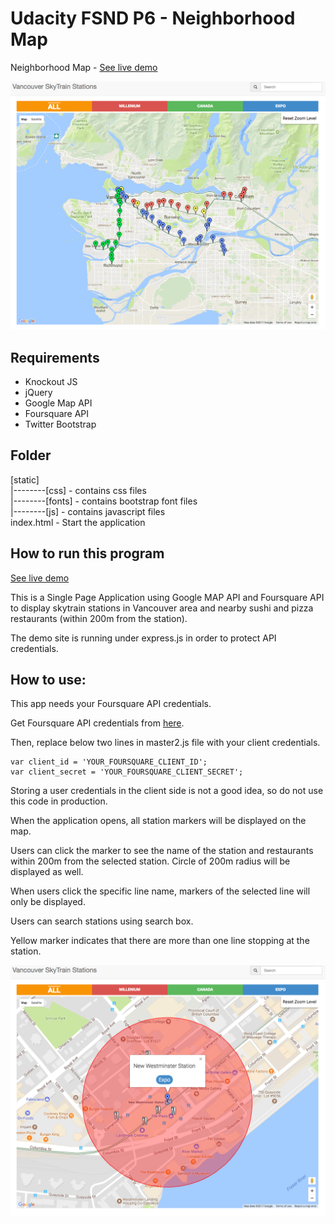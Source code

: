 # Udacity FSND P6 - Neighborhood Map 
Neighborhood Map - <a href="https://neighbormap.herokuapp.com/">See live demo</a>

![](https://github.com/Dongs7/img/blob/master/p6.png)

## Requirements
* Knockout JS
* jQuery
* Google Map API
* Foursquare API
* Twitter Bootstrap

## Folder
[static]    
|--------[css]      - contains css files  
|--------[fonts]    - contains bootstrap font files  
|--------[js]       - contains javascript files  
index.html          - Start the application  

## How to run this program
<a href="https://neighbormap.herokuapp.com/">See live demo</a>

This is a Single Page Application using Google MAP API and Foursquare API
to display skytrain stations in Vancouver area and nearby sushi and pizza
restaurants (within 200m from the station).

The demo site is running under express.js in order to protect API credentials.

## How to use:

This app needs your Foursquare API credentials.

Get Foursquare API credentials from <a href="https://developer.foursquare.com/">here</a>.

Then, replace below two lines in master2.js file with your client credentials.

```
var client_id = 'YOUR_FOURSQUARE_CLIENT_ID';
var client_secret = 'YOUR_FOURSQUARE_CLIENT_SECRET';
```

Storing a user credentials in the client side is not a good idea,
so do not use this code in production.

When the application opens, all station markers will be displayed on the map.

Users can click the marker to see the name of the station and restaurants
within 200m from the selected station. Circle of 200m radius will be displayed
as well.

When users click the specific line name, markers of the selected line will
only be displayed.

Users can search stations using search box.

Yellow marker indicates that there are more than one line stopping
at the station.

 ![](https://github.com/Dongs7/img/blob/master/p6-1.png)
